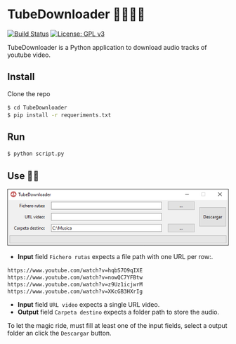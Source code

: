 # TubeDownloader 🐱‍👤🐱‍🐉
[![Build Status](https://travis-ci.org/victordpc/TubeDownloader.svg?branch=master)](https://travis-ci.org/victordpc/TubeDownloader)
[![License: GPL v3](https://img.shields.io/badge/License-GPLv3-blue.svg)](https://www.gnu.org/licenses/gpl-3.0)

TubeDownloader is a Python application to download audio tracks of youtube video.

## Install
Clone the repo

```bash
$ cd TubeDownloader
$ pip install -r requeriments.txt
```

## Run
```bash
$ python script.py
```

## Use 🐱‍💻
![Kiku](img/app.png)

* **Input** field `Fichero rutas` expects a file path with one URL per row:.
```
https://www.youtube.com/watch?v=hqbS7O9qIXE
https://www.youtube.com/watch?v=nowQC7YFBtw
https://www.youtube.com/watch?v=z9Uz1icjwrM
https://www.youtube.com/watch?v=XKcGB3HXrIg
```
* **Input** field `URL video` expects a single URL video.
* **Output** field `Carpeta destino` expects a folder path to store the audio.

To let the magic ride, must fill at least one of the input fields, select a output folder an click the `Descargar` button.

